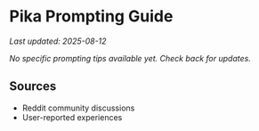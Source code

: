 # Pika Prompting Guide

*Last updated: 2025-08-12*

*No specific prompting tips available yet. Check back for updates.*

## Sources

- Reddit community discussions
- User-reported experiences
